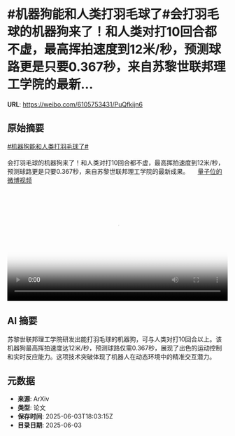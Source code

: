 # #机器狗能和人类打羽毛球了#会打羽毛球的机器狗来了！和人类对打10回合都不虚，最高挥拍速度到12米/秒，预测球路更是只要0.367秒，来自苏黎世联邦理工学院的最新...

**URL**: https://weibo.com/6105753431/PuQfkijn6

## 原始摘要

<a href="https://m.weibo.cn/search?containerid=231522type%3D1%26t%3D10%26q%3D%23%E6%9C%BA%E5%99%A8%E7%8B%97%E8%83%BD%E5%92%8C%E4%BA%BA%E7%B1%BB%E6%89%93%E7%BE%BD%E6%AF%9B%E7%90%83%E4%BA%86%23&amp;extparam=%23%E6%9C%BA%E5%99%A8%E7%8B%97%E8%83%BD%E5%92%8C%E4%BA%BA%E7%B1%BB%E6%89%93%E7%BE%BD%E6%AF%9B%E7%90%83%E4%BA%86%23" data-hide=""><span class="surl-text">#机器狗能和人类打羽毛球了#</span></a><br><br>会打羽毛球的机器狗来了！和人类对打10回合都不虚，最高挥拍速度到12米/秒，预测球路更是只要0.367秒，来自苏黎世联邦理工学院的最新成果。 <a href="https://video.weibo.com/show?fid=1034:5173506271281190" data-hide=""><span class="url-icon"><img style="width: 1rem;height: 1rem" src="https://h5.sinaimg.cn/upload/2015/09/25/3/timeline_card_small_video_default.png" referrerpolicy="no-referrer"></span><span class="surl-text">量子位的微博视频</span></a> <br clear="both"><div style="clear: both"></div><video controls="controls" poster="https://tvax4.sinaimg.cn/orj480/006Fd7o3ly1i22a4fkbdmj30u01hcach.jpg" style="width: 100%"><source src="https://f.video.weibocdn.com/o0/XjKfKXS9lx08oKQg0hu001041200gYAw0E010.mp4?label=mp4_720p&amp;template=720x1280.24.0&amp;ori=0&amp;ps=1CwnkDw1GXwCQx&amp;Expires=1748977195&amp;ssig=XdNOAObJYZ&amp;KID=unistore,video"><source src="https://f.video.weibocdn.com/o0/HyN4zZ2olx08oKQfkWAE010412009TvZ0E010.mp4?label=mp4_hd&amp;template=540x960.24.0&amp;ori=0&amp;ps=1CwnkDw1GXwCQx&amp;Expires=1748977195&amp;ssig=l8KZ0GoRQn&amp;KID=unistore,video"><source src="https://f.video.weibocdn.com/o0/3UJeHD1tlx08oKQfEHQs010412005jtR0E010.mp4?label=mp4_ld&amp;template=360x640.24.0&amp;ori=0&amp;ps=1CwnkDw1GXwCQx&amp;Expires=1748977195&amp;ssig=LOXxiNs1x9&amp;KID=unistore,video"><p>视频无法显示，请前往<a href="https://video.weibo.com/show?fid=1034%3A5173506271281190" target="_blank" rel="noopener noreferrer">微博视频</a>观看。</p></video>

## AI 摘要

苏黎世联邦理工学院研发出能打羽毛球的机器狗，可与人类对打10回合以上。该机器狗最高挥拍速度达12米/秒，预测球路仅需0.367秒，展现了出色的运动控制和实时反应能力。这项技术突破体现了机器人在动态环境中的精准交互潜力。

## 元数据

- **来源**: ArXiv
- **类型**: 论文
- **保存时间**: 2025-06-03T18:03:15Z
- **目录日期**: 2025-06-03
